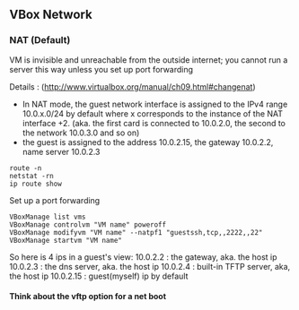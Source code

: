 VBox Network
------------

### NAT (Default)

VM is invisible and unreachable from the outside internet; you cannot run a server this way unless you set up port forwarding

Details : (http://www.virtualbox.org/manual/ch09.html#changenat)
  *  In NAT mode, the guest network interface is assigned to the IPv4 range 10.0.x.0/24 by default where x corresponds to the instance of the NAT interface +2. (aka. the first card is connected to 10.0.2.0, the second to the network 10.0.3.0 and so on) 
  *  the guest is assigned to the address 10.0.2.15, the gateway 10.0.2.2,  name server 10.0.2.3

```
route -n
netstat -rn
ip route show
```

Set up  a port forwarding
```
VBoxManage list vms
VBoxManage controlvm "VM name" poweroff
VBoxManage modifyvm "VM name" --natpf1 "guestssh,tcp,,2222,,22"
VBoxManage startvm "VM name"
```

So here is 4 ips in a guest's view:
10.0.2.2  : the gateway, aka. the host ip
10.0.2.3  : the dns server, aka. the host ip
10.0.2.4  : built-in TFTP server, aka, the host ip
10.0.2.15 : guest(myself) ip by default

#### Think about the vftp option for a net boot 